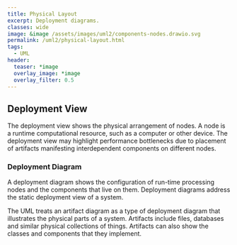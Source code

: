 ```yaml
---
title: Physical Layout
excerpt: Deployment diagrams.
classes: wide
image: &image /assets/images/uml2/components-nodes.drawio.svg
permalink: /uml2/physical-layout.html
tags:
  - UML
header:
  teaser: *image
  overlay_image: *image
  overlay_filter: 0.5
---
```


## Deployment View

The deployment view shows the physical arrangement of nodes. A node is a runtime computational resource, such as a computer or other device. The deployment view may highlight performance bottlenecks due to placement of artifacts manifesting interdependent components on different nodes.

### Deployment Diagram

A deployment diagram shows the configuration of run-time processing nodes and the components that live on them. Deployment diagrams address the static deployment view of a system.

The UML treats an artifact diagram as a type of deployment diagram that illustrates the physical parts of a system. Artifacts include files, databases and similar physical collections of things. Artifacts can also show the classes and components that they implement.
